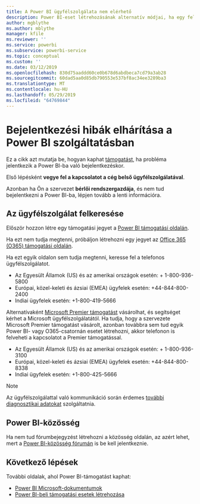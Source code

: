 ```yaml
---
title: A Power BI ügyfélszolgálata nem elérhető
description: Power BI-eset létrehozásának alternatív módjai, ha egy felhasználó nem tud bejelentkezni
author: mgblythe
ms.author: mblythe
manager: kfile
ms.reviewer: ''
ms.service: powerbi
ms.subservice: powerbi-service
ms.topic: conceptual
ms.custom: ''
ms.date: 03/12/2019
ms.openlocfilehash: 830d75aaddd60ce0b678d6abdbeca7cd79a3ab28
ms.sourcegitcommit: 60dad5aa0d85db790553e537bf8ac34ee3289ba3
ms.translationtype: MT
ms.contentlocale: hu-HU
ms.lasthandoff: 05/29/2019
ms.locfileid: "64769844"
---
```

# <a name="troubleshooting-sign-in-issues-for-power-bi"></a>Bejelentkezési hibák elhárítása a Power BI szolgáltatásban

Ez a cikk azt mutatja be, hogyan kaphat [támogatást](https://powerbi.microsoft.com/support/), ha probléma jelentkezik a Power BI-ba való bejelentkezéskor.

Első lépésként **vegye fel a kapcsolatot a cég belső ügyfélszolgálatával**.

Azonban ha Ön a szervezet **bérlői rendszergazdája**, és nem tud bejelentkezni a Power BI-ba, lépjen tovább a lenti információra.

## <a name="engage-the-support-team"></a>Az ügyfélszolgálat felkeresése

Először hozzon létre egy támogatási jegyet a [Power BI támogatási oldalán](https://powerbi.microsoft.com/en-us/support/).

Ha ezt nem tudja megtenni, próbáljon létrehozni egy jegyet az [Office 365 (O365) támogatási oldalán](https://support.office.com/home/contact).

Ha ezt egyik oldalon sem tudja megtenni, keresse fel a telefonos ügyfélszolgálatot.

* Az Egyesült Államok (US) és az amerikai országok esetén: + 1-800-936-5800
* Európai, közel-keleti és ázsiai (EMEA) ügyfelek esetén: +44-844-800-2400
* Indiai ügyfelek esetén: +1-800-419-5666

Alternatívaként [Microsoft Premier támogatást](https://support.microsoft.com/premier) vásárolhat, és segítséget kérhet a Microsoft ügyfélszolgálatától. Ha tudja, hogy a szervezete Microsoft Premier támogatást vásárolt, azonban továbbra sem tud egyik Power BI- vagy O365-csatornán esetet létrehozni, akkor telefonon is felveheti a kapcsolatot a Premier támogatással.

* Az Egyesült Államok (US) és az amerikai országok esetén: + 1-800-936-3100
* Európai, közel-keleti és ázsiai (EMEA) ügyfelek esetén: +44-844-800-8338
* Indiai ügyfelek esetén: +1-800-425-5666

> [!Note]
> Az ügyfélszolgálattal való kommunikáció során érdemes [további diagnosztikai adatokat](service-admin-capturing-additional-diagnostic-information-for-power-bi.md) szolgáltatnia.

## <a name="power-bi-community"></a>Power BI-közösség

Ha nem tud fórumbejegyzést létrehozni a közösség oldalán, az azért lehet, mert a [Power BI-közösség fórumán](https://community.powerbi.com/) is be kell jelentkeznie.

## <a name="next-steps"></a>Következő lépések

További oldalak, ahol Power BI-támogatást kaphat:

* [Power BI Microsoft-dokumentumok](https://docs.microsoft.com/power-bi/)
* [Power BI-beli támogatási esetek létrehozása](https://blogs.msdn.microsoft.com/charles_sterling/2017/12/01/creating-power-bi-support-cases/)